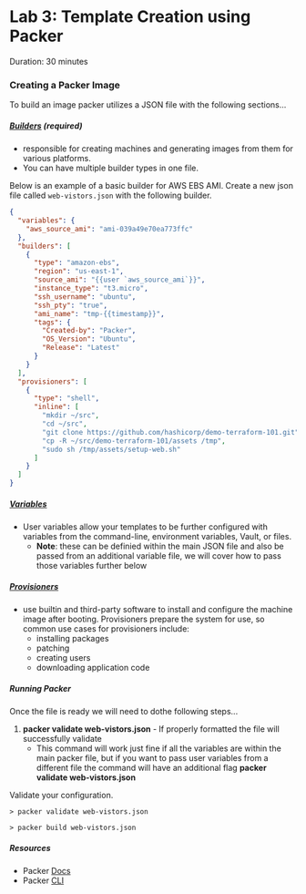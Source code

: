 # Lab 3: Template Creation using Packer

Duration: 30 minutes

### Creating a Packer Image

To build an image packer utilizes a JSON file with the following sections...

##### [Builders](https://www.packer.io/docs/builders/index.html) (required)
* responsible for creating machines and generating images from them for various platforms.
* You can have multiple builder types in one file.

Below is an example of a basic builder for AWS EBS AMI.
Create a new json file called `web-vistors.json` with the following builder.

```json
{
  "variables": {
    "aws_source_ami": "ami-039a49e70ea773ffc"
  },
  "builders": [
    {
      "type": "amazon-ebs",
      "region": "us-east-1",
      "source_ami": "{{user `aws_source_ami`}}",
      "instance_type": "t3.micro",
      "ssh_username": "ubuntu",
      "ssh_pty": "true",
      "ami_name": "tmp-{{timestamp}}",
      "tags": {
        "Created-by": "Packer",
        "OS_Version": "Ubuntu",
        "Release": "Latest"
      }
    }
  ],
  "provisioners": [
    {
      "type": "shell",
      "inline": [
        "mkdir ~/src",
        "cd ~/src",
        "git clone https://github.com/hashicorp/demo-terraform-101.git",
        "cp -R ~/src/demo-terraform-101/assets /tmp",
        "sudo sh /tmp/assets/setup-web.sh"
      ]
    }
  ]
}

```

##### [Variables](https://www.packer.io/docs/templates/user-variables.html)
* User variables allow your templates to be further configured with variables from the command-line, environment variables, Vault, or files.
    * **Note**: these can be definied within the main JSON file and also be passed from an additional variable file, we will cover how to pass those variables further below
    
    
##### [Provisioners](https://www.packer.io/docs/provisioners/index.html)
* use builtin and third-party software to install and configure the machine image after booting. Provisioners prepare the system for use, so common use cases for provisioners include:
    * installing packages 
    * patching 
    * creating users 
    * downloading application code
    
   
##### Running Packer
Once the file is ready we will need to dothe following steps...

1. **packer validate web-vistors.json** - If properly formatted the file will successfully validate
    * This command will work just fine if all the variables are within the main packer file, but if you want to pass user variables from a different file the command will have an additional flag **packer validate web-vistors.json**

Validate your configuration.

```shell
> packer validate web-vistors.json
```

```shell
> packer build web-vistors.json
```

##### Resources
* Packer [Docs](https://www.packer.io/docs/index.html)
* Packer [CLI](https://www.packer.io/docs/commands/index.html)

